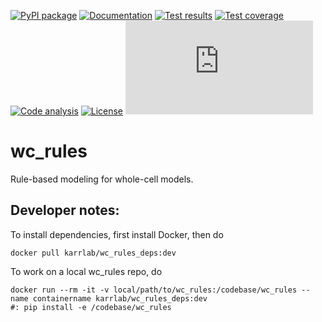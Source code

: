 [![PyPI package](https://img.shields.io/pypi/v/wc_rules.svg)](https://pypi.python.org/pypi/wc_rules)
[![Documentation](https://readthedocs.org/projects/wc-rules/badge/?version=latest)](http://docs.karrlab.org/wc_rules)
[![Test results](https://circleci.com/gh/KarrLab/wc_rules.svg?style=shield)](https://circleci.com/gh/KarrLab/wc_rules)
[![Test coverage](https://coveralls.io/repos/github/KarrLab/wc_rules/badge.svg)](https://coveralls.io/github/KarrLab/wc_rules)
[![Code analysis](https://api.codeclimate.com/v1/badges/d9cf39851e6a81bd4878/maintainability)](https://codeclimate.com/github/KarrLab/wc_rules)
[![License](https://img.shields.io/github/license/KarrLab/wc_rules.svg)](LICENSE)
![Analytics](https://ga-beacon.appspot.com/UA-86759801-1/wc_rules/README.md?pixel)

# wc_rules
Rule-based modeling for whole-cell models.

## Developer notes:
To install dependencies, first install Docker, then do
```
docker pull karrlab/wc_rules_deps:dev
```
To work on a local wc_rules repo, do
```
docker run --rm -it -v local/path/to/wc_rules:/codebase/wc_rules --name containername karrlab/wc_rules_deps:dev
#: pip install -e /codebase/wc_rules
```
